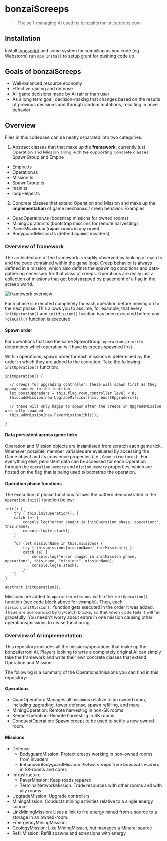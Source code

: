 # bonzaiScreeps
> The self-managing AI used by bonzaiferroni at screeps.com

## Installation
Install [typescript](https://www.npmjs.com/package/typescript) and some system for compiling as you code (eg Webstorm)
run `npm install` to setup grunt for pushing code up.

## Goals of bonzaiScreeps
- Well-balanced resource economy
- Effective raiding and defense
- All game decisions made by AI rather than user
- As a long term goal, decision-making that changes based on the results of previous decisions and through random mutations, resulting in novel behavior

## Overview

Files in this codebase can be neatly separated into two categories: 

1. Abstract classes that that make up the **framework**, currently just Operation and Mission along with the supporting concrete classes SpawnGroup and Empire
  - Empire.ts
  - Operation.ts
  - Mission.ts
  - SpawnGroup.ts
  - main.ts
  - loopHelper.ts
2. Concrete classes that extend Operation and Mission and make up the **implementation** of game mechanics / creep behavior. Examples:
  - QuadOperation.ts (bootstrap missions for owned rooms)
  - MiningOpration.ts (bootstrap missions for remote harvesting)
  - PaverMission.ts (repair roads in any room)
  - BodyguardMission.ts (defend against invaders)

### Overview of framework

The archictecture of the framework is readily observed by looking at main.ts and the code contained within the game loop. Creep behavior is always defined in a mission, which also defines the spawning conditions and data-gathering necessary for that class of creeps. Operations are really just a collection of missions that get bootstrapped by placement of a flag in the screep world.

![framework overview](https://docs.google.com/drawings/d/e/2PACX-1vSkzFgLxP8KvcfnKCgeHYgEsPJpSlX2Q2yB03JKrm7UMcRI5Cwi2ZgKhOJ-7PamRqq8UiIgUk4xHJID/pub?w=960&h=720)

Each phase is executed completely for each operation before moving on to the next phase. This allows you to assume, for example, that every `initOperation()` and `initMission()` function has been executed before any `roleCall()` function is executed.

#### Spawn order

For operations that use the same SpawnGroup, `operation.priority` determines which operation will have its creeps spawned first.

Within operations, spawn order for each missions is determined by the order in which they are added to the operation. Take the following `initOperation()` function:

```
initOperation() {

  // creeps for upgrading controller, these will spawn first as they appear sooner in the function
  let boostUpgraders = this.flag.room.controller.level < 8;
  this.addMission(new UpgradeMission(this, boostUpgraders)); 

  // these will only begin to spawn after the creeps in UpgradeMission are fully spawned
  this.addMission(new PaverMission(this)); 
  
}
```

#### Data persistent across game ticks

Operation and Mission objects are instantiated from scratch each game tick. Whenever possible, member variables are evaluated by accessing the Game object and its convience properties (i.e., `Game.structures`) . For everything else, persistent data can be accessed for each Operation through the `operation.memory` and `mission.memory` properties, which are hosted on the flag that is being used to bootstrap the operation.

#### Operation phase functions 

The execution of phase functions follows the pattern demonstrated in the `Operation.init()` function below:

```
init() {
    try { this.initOperation(); }
    catch (e) {
        console.log("error caught in initOperation phase, operation:", this.name);
        console.log(e.stack);
    }

    for (let missionName in this.missions) {
        try { this.missions[missionName].initMission(); }
        catch (e) {
            console.log("error caught in initMission phase, operation:", this.name, "mission:", missionName);
            console.log(e.stack);
        }
    }
}

abstract initOperation();
```

Missions are added to `operation.missions` within the `initOperation()` function (see code block above for example). Then, each `mission.initMission()` function gets executed in the order it was added. These are surrounded by try/catch blocks, so that when code fails it will fail gracefully. You needn't worry about errors in one mission causing other operations/missions to cease functioning.

### Overview of AI implementation

This repository includes all the missions/operations that make up the bonzaiferroni AI. Players looking to write a completely original AI can simply take the framework and write their own concrete classes that extend Operation and Mission. 

The following is a summary of the Operations/missions you can find in this repository:

#### Operations

- QuadOperation: Manages all missions relative to an owned room, including upgrading, tower defense, spawn refilling, and more
- MiningOperation: Remote harvesting in non-SK rooms
- KeeperOperation: Remote harvesting in SK rooms
- ConquestOperation: Spawn creeps to be used to settle a new owned-room.

#### Missions

- Defense
  - BodyguardMission: Protect creeps working in non-owned rooms from invaders
  - EnhancedBodyguardMission: Protect creeps from boosted invaders in SK-rooms and cores
- Infrastructure
  - PaverMission: Keep roads repaired
  - TerminalNetworkMission: Trade resources with other rooms and with ally rooms
- UpgradeMission: Upgrade controllers
- MiningMission: Conducts mining activities relative to a single energy source
- LinkMiningMission: Uses a link to fire energy mined from a source to a storage in an owned-room.
- EmergencyMiningMission: 
- GeologyMission: Like MiningMission, but manages a Mineral source
- RefillMission: Refill spawns and extensions with energy
